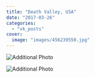 ```yaml
---
title: "Death Valley, USA"
date: "2017-03-26"
categories: 
  - "vk_posts"
cover:
  image: "images/456239550.jpg"
---
```


![Additional Photo](https://vodpop.ru/wp-content/uploads/2023/07/456239551.jpg)

![Additional Photo](https://vodpop.ru/wp-content/uploads/2023/07/456239552.jpg)

